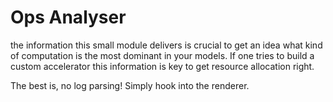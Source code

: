 # Ops Analyser

the information this small module delivers is crucial to get an idea what kind of computation is the most dominant in your models.
If one tries to build a custom accelerator this information is key to get resource allocation right.

The best is, no log parsing! Simply hook into the renderer.
